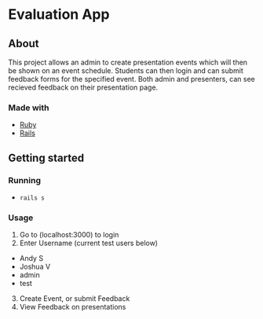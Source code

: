 # Evaluation App

## About
This project allows an admin to create presentation events which will then be shown on an event schedule. Students can then login and can submit feedback forms for the specified event.
Both admin and presenters, can see recieved feedback on their presentation page.


### Made with

* [Ruby](https://ruby-lang.org/en)
* [Rails](https://rubyonrails.org/)

## Getting started

### Running

- ```rails s```

### Usage

1. Go to (localhost:3000) to login
2. Enter Username (current test users below)
  - Andy S
  - Joshua V
  - admin
  - test
3. Create Event, or submit Feedback
4. View Feedback on presentations

